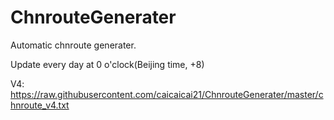 # ChnrouteGenerater
Automatic chnroute generater.

Update every day at 0 o'clock(Beijing time, +8) 

V4: https://raw.githubusercontent.com/caicaicai21/ChnrouteGenerater/master/chnroute_v4.txt
